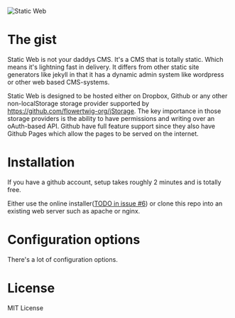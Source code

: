 ![Static Web](https://staticweb.azurewebsites.net/img/logo.png)

# The gist
Static Web is not your daddys CMS. It's a CMS that is totally static. Which
means it's lightning fast in delivery. It differs from other static site
generators like jekyll in that it has a dynamic admin system like wordpress or
other web based CMS-systems.

Static Web is designed to be hosted either on Dropbox, Github or any other
non-localStorage storage provider supported by
https://github.com/flowertwig-org/jStorage. The key importance in those storage
providers is the ability to have permissions and writing over an oAuth-based
API. Github have full feature support since they also have Github Pages which
allow the pages to be served on the internet.

# Installation
If you have a github account, setup takes roughly 2 minutes and is totally free.

Either use the online installer([TODO in issue #6](https://github.com/StaticWebCMS/core/issues/6)) or clone this repo into an
existing web server such as apache or nginx.

# Configuration options
There's a lot of configuration options.

# License
MIT License
